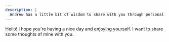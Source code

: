 ```yaml
---
description: |
  Andrew has a little bit of wisdom to share with you through personal reflection.
---
```


Hello! I hope you're having a nice day and enjoying yourself. I want to share some thoughts of mine with you.

